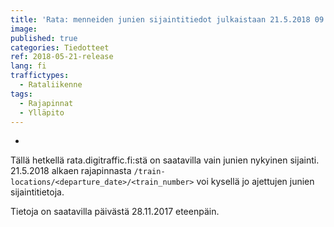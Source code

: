 ```yaml
---
title: 'Rata: menneiden junien sijaintitiedot julkaistaan 21.5.2018 09:00'
image: 
published: true
categories: Tiedotteet
ref: 2018-05-21-release
lang: fi
traffictypes:
  - Rataliikenne
tags:
  - Rajapinnat
  - Ylläpito
---
```

-

Tällä hetkellä rata.digitraffic.fi:stä on saatavilla vain junien nykyinen sijainti. 21.5.2018 alkaen rajapinnasta `/train-locations/<departure_date>/<train_number>` voi kysellä jo ajettujen junien sijaintitietoja.

Tietoja on saatavilla päivästä 28.11.2017 eteenpäin.
